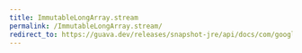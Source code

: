 ```yaml
---
title: ImmutableLongArray.stream
permalink: /ImmutableLongArray.stream/
redirect_to: https://guava.dev/releases/snapshot-jre/api/docs/com/google/common/primitives/ImmutableLongArray.html#stream--
---
```

